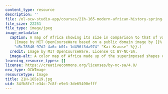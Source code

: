 ```yaml
---
content_type: resource
description: ''
file: /ol-ocw-studio-app/courses/21h-165-modern-african-history-spring-2019/34fb8fc7e34c7c8fe9e33de65490efff_21H-165s19.jpg
file_size: 22251
file_type: image/jpeg
image_metadata:
  caption: A map of Africa showing its size in comparison to that of various countries.
    (Image by MIT OpenCourseWare based on a public domain image by {{% resource_link
    "d5c78546-97d2-4a6c-b01c-1d496f3da974" "Kai Krause" %}}.)
  credit: Image by MIT OpenCourseWare. License CC BY-NC-SA.
  image-alt: A color map of Africa made up of the superimposed shapes of other countries.
learning_resource_types: []
license: https://creativecommons.org/licenses/by-nc-sa/4.0/
ocw_type: OCWImage
resourcetype: Image
title: 21H-165s19.jpg
uid: 34fb8fc7-e34c-7c8f-e9e3-3de65490efff
---
```

